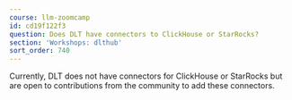```yaml
---
course: llm-zoomcamp
id: cd19f122f3
question: Does DLT have connectors to ClickHouse or StarRocks?
section: 'Workshops: dlthub'
sort_order: 740
---
```


Currently, DLT does not have connectors for ClickHouse or StarRocks but are open to contributions from the community to add these connectors.

